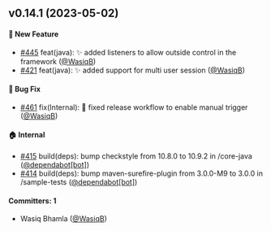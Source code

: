 
## v0.14.1 (2023-05-02)

#### :rocket: New Feature
* [#445](https://github.com/BoykaFramework/boyka-framework/pull/445) feat(java): :sparkles: added listeners to allow outside control in the framework ([@WasiqB](https://github.com/WasiqB))
* [#421](https://github.com/BoykaFramework/boyka-framework/pull/421) feat(java): ✨ added support for multi user session ([@WasiqB](https://github.com/WasiqB))

#### :bug: Bug Fix
* [#461](https://github.com/BoykaFramework/boyka-framework/pull/461) fix(Internal): :bug: fixed release workflow to enable manual trigger ([@WasiqB](https://github.com/WasiqB))

#### :house: Internal
* [#415](https://github.com/BoykaFramework/boyka-framework/pull/415) build(deps): bump checkstyle from 10.8.0 to 10.9.2 in /core-java ([@dependabot[bot]](https://github.com/apps/dependabot))
* [#414](https://github.com/BoykaFramework/boyka-framework/pull/414) build(deps): bump maven-surefire-plugin from 3.0.0-M9 to 3.0.0 in /sample-tests ([@dependabot[bot]](https://github.com/apps/dependabot))

#### Committers: 1
- Wasiq Bhamla ([@WasiqB](https://github.com/WasiqB))

